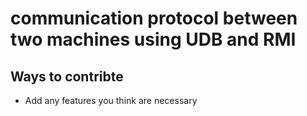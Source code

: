 # communication protocol between two machines using UDB and RMI


## Ways to contribte
- Add any features you think are necessary 